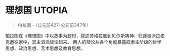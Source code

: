 
<!-- {docsify-ignore-all} -->
<script>
  console.log("可以执行第一个script脚本");
</script>
# 理想国 UTOPIA
> 柏拉图 - /公元前427-公元前347年/

柏拉图在《理想国》中以故事为题材，叙述苏格拉底到贝尔斯祷神，归途被派拉麦克邀往家中，宾主滔滔谈论起来。
两人的辩论从各个角度暴露奴隶主阶级的哲学思想、政治思想、艺术思想及教育思想。